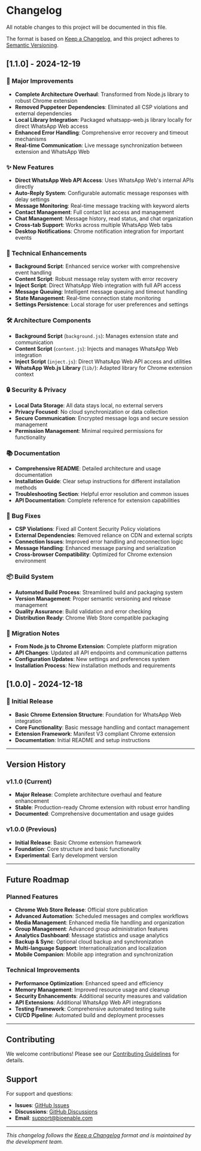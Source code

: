 # Changelog

All notable changes to this project will be documented in this file.

The format is based on [Keep a Changelog](https://keepachangelog.com/en/1.0.0/),
and this project adheres to [Semantic Versioning](https://semver.org/spec/v2.0.0.html).

## [1.1.0] - 2024-12-19

### 🚀 Major Improvements
- **Complete Architecture Overhaul**: Transformed from Node.js library to robust Chrome extension
- **Removed Puppeteer Dependencies**: Eliminated all CSP violations and external dependencies
- **Local Library Integration**: Packaged whatsapp-web.js library locally for direct WhatsApp Web access
- **Enhanced Error Handling**: Comprehensive error recovery and timeout mechanisms
- **Real-time Communication**: Live message synchronization between extension and WhatsApp Web

### ✨ New Features
- **Direct WhatsApp Web API Access**: Uses WhatsApp Web's internal APIs directly
- **Auto-Reply System**: Configurable automatic message responses with delay settings
- **Message Monitoring**: Real-time message tracking with keyword alerts
- **Contact Management**: Full contact list access and management
- **Chat Management**: Message history, read status, and chat organization
- **Cross-tab Support**: Works across multiple WhatsApp Web tabs
- **Desktop Notifications**: Chrome notification integration for important events

### 🔧 Technical Enhancements
- **Background Script**: Enhanced service worker with comprehensive event handling
- **Content Script**: Robust message relay system with error recovery
- **Inject Script**: Direct WhatsApp Web integration with full API access
- **Message Queuing**: Intelligent message queuing and timeout handling
- **State Management**: Real-time connection state monitoring
- **Settings Persistence**: Local storage for user preferences and settings

### 🛠️ Architecture Components
- **Background Script** (`background.js`): Manages extension state and communication
- **Content Script** (`content.js`): Injects and manages WhatsApp Web integration
- **Inject Script** (`inject.js`): Direct WhatsApp Web API access and utilities
- **WhatsApp Web.js Library** (`lib/`): Adapted library for Chrome extension context

### 🔒 Security & Privacy
- **Local Data Storage**: All data stays local, no external servers
- **Privacy Focused**: No cloud synchronization or data collection
- **Secure Communication**: Encrypted message logs and secure session management
- **Permission Management**: Minimal required permissions for functionality

### 📚 Documentation
- **Comprehensive README**: Detailed architecture and usage documentation
- **Installation Guide**: Clear setup instructions for different installation methods
- **Troubleshooting Section**: Helpful error resolution and common issues
- **API Documentation**: Complete reference for extension capabilities

### 🐛 Bug Fixes
- **CSP Violations**: Fixed all Content Security Policy violations
- **External Dependencies**: Removed reliance on CDN and external scripts
- **Connection Issues**: Improved error handling and reconnection logic
- **Message Handling**: Enhanced message parsing and serialization
- **Cross-browser Compatibility**: Optimized for Chrome extension environment

### 📦 Build System
- **Automated Build Process**: Streamlined build and packaging system
- **Version Management**: Proper semantic versioning and release management
- **Quality Assurance**: Build validation and error checking
- **Distribution Ready**: Chrome Web Store compatible packaging

### 🔄 Migration Notes
- **From Node.js to Chrome Extension**: Complete platform migration
- **API Changes**: Updated all API endpoints and communication patterns
- **Configuration Updates**: New settings and preferences system
- **Installation Process**: New installation methods and requirements

## [1.0.0] - 2024-12-18

### 🎉 Initial Release
- **Basic Chrome Extension Structure**: Foundation for WhatsApp Web integration
- **Core Functionality**: Basic message handling and contact management
- **Extension Framework**: Manifest V3 compliant Chrome extension
- **Documentation**: Initial README and setup instructions

---

## Version History

### v1.1.0 (Current)
- **Major Release**: Complete architecture overhaul and feature enhancement
- **Stable**: Production-ready Chrome extension with robust error handling
- **Documented**: Comprehensive documentation and usage guides

### v1.0.0 (Previous)
- **Initial Release**: Basic Chrome extension framework
- **Foundation**: Core structure and basic functionality
- **Experimental**: Early development version

---

## Future Roadmap

### Planned Features
- **Chrome Web Store Release**: Official store publication
- **Advanced Automation**: Scheduled messages and complex workflows
- **Media Management**: Enhanced media file handling and organization
- **Group Management**: Advanced group administration features
- **Analytics Dashboard**: Message statistics and usage analytics
- **Backup & Sync**: Optional cloud backup and synchronization
- **Multi-language Support**: Internationalization and localization
- **Mobile Companion**: Mobile app integration and synchronization

### Technical Improvements
- **Performance Optimization**: Enhanced speed and efficiency
- **Memory Management**: Improved resource usage and cleanup
- **Security Enhancements**: Additional security measures and validation
- **API Extensions**: Additional WhatsApp Web API integrations
- **Testing Framework**: Comprehensive automated testing suite
- **CI/CD Pipeline**: Automated build and deployment processes

---

## Contributing

We welcome contributions! Please see our [Contributing Guidelines](CONTRIBUTING.md) for details.

## Support

For support and questions:
- **Issues**: [GitHub Issues](https://github.com/bioenable/whatsapp-web-chrome-extension/issues)
- **Discussions**: [GitHub Discussions](https://github.com/bioenable/whatsapp-web-chrome-extension/discussions)
- **Email**: support@bioenable.com

---

*This changelog follows the [Keep a Changelog](https://keepachangelog.com/) format and is maintained by the development team.*